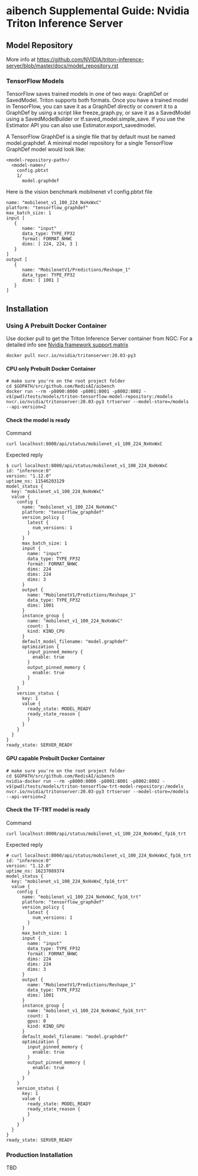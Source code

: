 # aibench Supplemental Guide: Nvidia Triton Inference Server


## Model Repository
More info at https://github.com/NVIDIA/triton-inference-server/blob/master/docs/model_repository.rst
### TensorFlow Models

TensorFlow saves trained models in one of two ways: GraphDef or SavedModel. Triton supports both formats. Once you have a trained model in TensorFlow, you can save it as a GraphDef directly or convert it to a GraphDef by using a script like freeze_graph.py, or save it as a SavedModel using a SavedModelBuilder or tf.saved_model.simple_save. If you use the Estimator API you can also use Estimator.export_savedmodel.

A TensorFlow GraphDef is a single file that by default must be named model.graphdef. A minimal model repository for a single TensorFlow GraphDef model would look like:
```
<model-repository-path>/
  <model-name>/
    config.pbtxt
    1/
      model.graphdef
```

Here is the vision benchmark mobilnenet v1 config.pbtxt file

```
name: "mobilenet_v1_100_224_NxHxWxC"
platform: "tensorflow_graphdef"
max_batch_size: 1
input [
   {
      name: "input"
      data_type: TYPE_FP32
      format: FORMAT_NHWC
      dims: [ 224, 224, 3 ]
   }
]
output [
   {
      name: "MobilenetV1/Predictions/Reshape_1"
      data_type: TYPE_FP32
      dims: [ 1001 ]
   }
]
```

## Installation 

### Using A Prebuilt Docker Container 

Use docker pull to get the Triton Inference Server container from NGC:
For a detailed info see [Nvidia framework support matrix](https://docs.nvidia.com/deeplearning/frameworks/support-matrix/index.html)

```
docker pull nvcr.io/nvidia/tritonserver:20.03-py3
```

#### CPU only Prebuilt Docker Container 
```
# make sure you're on the root project folder
cd $GOPATH/src/github.com/RedisAI/aibench
docker run --rm -p8000:8000 -p8001:8001 -p8002:8002 -v$(pwd)/tests/models/triton-tensorflow-model-repository:/models nvcr.io/nvidia/tritonserver:20.03-py3 trtserver --model-store=/models --api-version=2
```

#### Check the model is ready

Command
```
curl localhost:8000/api/status/mobilenet_v1_100_224_NxHxWxC
```
Expected reply
```
$ curl localhost:8000/api/status/mobilenet_v1_100_224_NxHxWxC
id: "inference:0"
version: "1.12.0"
uptime_ns: 11546203129
model_status {
  key: "mobilenet_v1_100_224_NxHxWxC"
  value {
    config {
      name: "mobilenet_v1_100_224_NxHxWxC"
      platform: "tensorflow_graphdef"
      version_policy {
        latest {
          num_versions: 1
        }
      }
      max_batch_size: 1
      input {
        name: "input"
        data_type: TYPE_FP32
        format: FORMAT_NHWC
        dims: 224
        dims: 224
        dims: 3
      }
      output {
        name: "MobilenetV1/Predictions/Reshape_1"
        data_type: TYPE_FP32
        dims: 1001
      }
      instance_group {
        name: "mobilenet_v1_100_224_NxHxWxC"
        count: 1
        kind: KIND_CPU
      }
      default_model_filename: "model.graphdef"
      optimization {
        input_pinned_memory {
          enable: true
        }
        output_pinned_memory {
          enable: true
        }
      }
    }
    version_status {
      key: 1
      value {
        ready_state: MODEL_READY
        ready_state_reason {
        }
      }
    }
  }
}
ready_state: SERVER_READY
```

#### GPU capable Prebuilt Docker Container 

```
# make sure you're on the root project folder
cd $GOPATH/src/github.com/RedisAI/aibench
nvidia-docker run --rm -p8000:8000 -p8001:8001 -p8002:8002 -v$(pwd)/tests/models/triton-tensorflow-trt-model-repository:/models nvcr.io/nvidia/tritonserver:20.03-py3 trtserver --model-store=/models --api-version=2
```
#### Check the TF-TRT model is ready

Command
```
curl localhost:8000/api/status/mobilenet_v1_100_224_NxHxWxC_fp16_trt
```

Expected reply
```
# curl localhost:8000/api/status/mobilenet_v1_100_224_NxHxWxC_fp16_trt
id: "inference:0"
version: "1.12.0"
uptime_ns: 16237089374
model_status {
  key: "mobilenet_v1_100_224_NxHxWxC_fp16_trt"
  value {
    config {
      name: "mobilenet_v1_100_224_NxHxWxC_fp16_trt"
      platform: "tensorflow_graphdef"
      version_policy {
        latest {
          num_versions: 1
        }
      }
      max_batch_size: 1
      input {
        name: "input"
        data_type: TYPE_FP32
        format: FORMAT_NHWC
        dims: 224
        dims: 224
        dims: 3
      }
      output {
        name: "MobilenetV1/Predictions/Reshape_1"
        data_type: TYPE_FP32
        dims: 1001
      }
      instance_group {
        name: "mobilenet_v1_100_224_NxHxWxC_fp16_trt"
        count: 1
        gpus: 0
        kind: KIND_GPU
      }
      default_model_filename: "model.graphdef"
      optimization {
        input_pinned_memory {
          enable: true
        }
        output_pinned_memory {
          enable: true
        }
      }
    }
    version_status {
      key: 1
      value {
        ready_state: MODEL_READY
        ready_state_reason {
        }
      }
    }
  }
}
ready_state: SERVER_READY
```

### Production Installation 

TBD
